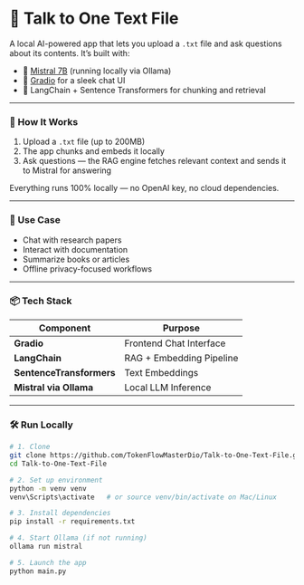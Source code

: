 # 🧠 Talk to One Text File

A local AI-powered app that lets you upload a `.txt` file and ask questions about its contents. It’s built with:

- 🧠 [Mistral 7B](https://ollama.com/library/mistral) (running locally via Ollama)
- 💬 [Gradio](https://www.gradio.app/) for a sleek chat UI
- 🧩 LangChain + Sentence Transformers for chunking and retrieval

---

### 🚀 How It Works

1. Upload a `.txt` file (up to 200MB)
2. The app chunks and embeds it locally
3. Ask questions — the RAG engine fetches relevant context and sends it to Mistral for answering

Everything runs 100% locally — no OpenAI key, no cloud dependencies.

---

### 🔧 Use Case

- Chat with research papers
- Interact with documentation
- Summarize books or articles
- Offline privacy-focused workflows

---

### 📦 Tech Stack

| Component         | Purpose                    |
|------------------|----------------------------|
| **Gradio**        | Frontend Chat Interface    |
| **LangChain**     | RAG + Embedding Pipeline   |
| **SentenceTransformers** | Text Embeddings       |
| **Mistral via Ollama** | Local LLM Inference    |

---

### 🛠️ Run Locally

```bash
# 1. Clone
git clone https://github.com/TokenFlowMasterDio/Talk-to-One-Text-File.git
cd Talk-to-One-Text-File

# 2. Set up environment
python -m venv venv
venv\Scripts\activate   # or source venv/bin/activate on Mac/Linux

# 3. Install dependencies
pip install -r requirements.txt

# 4. Start Ollama (if not running)
ollama run mistral

# 5. Launch the app
python main.py
